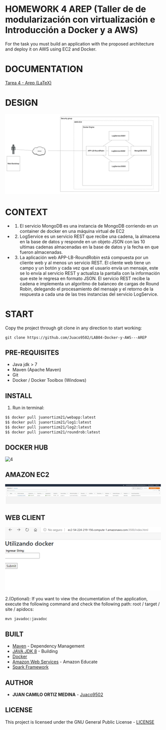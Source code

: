 # HOMEWORK 4 AREP (Taller de de modularización con virtualización e Introducción a Docker y a AWS)


For the task you must build an application with the proposed architecture and deploy it on AWS using EC2 and Docker.


# DOCUMENTATION

[Tarea 4 - Arep (LaTeX)](/Tarea4Arep.pdf)

# DESIGN

![3](img/3.PNG)

# CONTEXT

* 1. El servicio MongoDB es una instancia de MongoDB corriendo en un container de docker en una máquina virtual de EC2
* 2. LogService es un servicio REST que recibe una cadena, la almacena en la base de datos y responde en un objeto JSON con las 10 ultimas cadenas almacenadas en la base de datos y la fecha en que fueron almacenadas.
* 3. La aplicación web APP-LB-RoundRobin está compuesta por un cliente web y al menos un servicio REST. El cliente web tiene un campo y un botón y cada vez que el usuario envía un mensaje, este se lo envía al servicio REST y actualiza la pantalla con la información que este le regresa en formato JSON. El servicio REST recibe la cadena e implementa un algoritmo de balanceo de cargas de Round Robin, delegando el procesamiento del mensaje y el retorno de la respuesta a cada una de las tres instancias del servicio LogService.


# START

Copy the project through git clone in any direction to start working:
```
git clone https://github.com/Juaco9502/LAB04-Docker-y-AWS---AREP
```

## PRE-REQUISITES

* Java jdk > 7
* Maven (Apache Maven)
* Git
* Docker / Docker Toolbox (Windows)

## INSTALL

1. Run in terminal:

```
$$ docker pull juanortizm21/webapp:latest
$$ docker pull juanortizm21/log1:latest
$$ docker pull juanortizm21/log2:latest
$$ docker pull juanortizm21/roundrob:latest
```
## DOCKER HUB
![4](img/4.PNG)

## AMAZON EC2
![1](img/1.JPG)

## WEB CLIENT
![2](img/2.PNG)

2.(Optional):
If you want to view the documentation of the application, execute the following command and check the following path: root / target / site / apidocs:

```
mvn javadoc:javadoc
```

## BUILT

* [Maven](https://maven.apache.org/) - Dependency Management
* [JAVA JDK 8](http://www.oracle.com/technetwork/java/javase/overview/index.html) - Building
* [Docker](https://www.docker.com/)
* [Amazon Web Services](https://aws.amazon.com/es/education/awseducate/) - Amazon Educate
* [Spark Framework](http://sparkjava.com/)


## AUTHOR

* **JUAN CAMILO ORTIZ MEDINA** - [Juaco9502](https://github.com/juaco9502)


## LICENSE

This project is licensed under the GNU General Public License - [LICENSE](LICENSE) 
